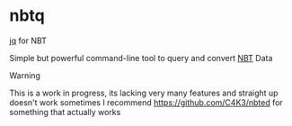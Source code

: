 # nbtq
[jq](https://jqlang.org/) for NBT

Simple but powerful command-line tool to query and convert [NBT](https://minecraft.wiki/w/NBT_format) Data

> [!WARNING]
> This is a work in progress, its lacking very many features and straight up doesn't work sometimes
> I recommend https://github.com/C4K3/nbted for something that actually works
